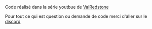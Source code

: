 Code réalisé dans la série youtbue de [ValRedstone](https://www.youtube.com/playlist?list=PLZ_dUJFNzsKAHpiy0i7azUmxGsIjxroEz)

Pour tout ce qui est question ou demande de code merci d'aller sur le [discord](https://discord.gg/uj3UpDtCf2)

